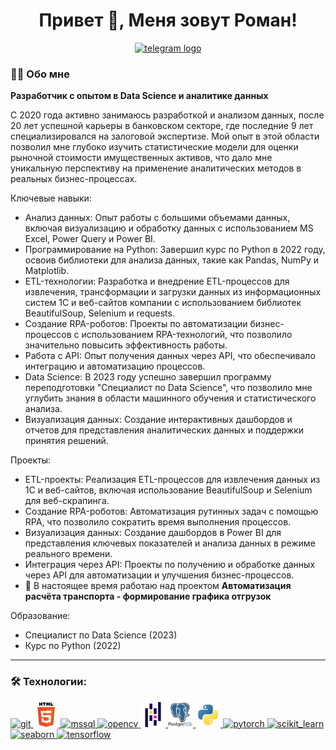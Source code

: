 <h1 align="center">Привет 👋, Меня зовут Роман!</h1>
<div align="center">
  <a href="https://t.me/gribanovrm" target="_blank">
    <img src="https://img.shields.io/static/v1?message=Telegram&logo=telegram&label=&color=2CA5E0&logoColor=white&labelColor=&style=for-the-badge" height="25" alt="telegram logo"  />
  </a>
</div>
<h3 align="left">👩‍💻  Обо мне</h3>

**Разработчик с опытом в Data Science и аналитике данных**

С 2020 года активно занимаюсь разработкой и анализом данных, после 20 лет успешной карьеры в банковском секторе, где последние 9 лет специализировался на залоговой экспертизе. Мой опыт в этой области позволил мне глубоко изучить статистические модели для оценки рыночной стоимости имущественных активов, что дало мне уникальную перспективу на применение аналитических методов в реальных бизнес-процессах.

Ключевые навыки:
- Анализ данных: Опыт работы с большими объемами данных, включая визуализацию и обработку данных с использованием MS Excel, Power Query и Power BI.
- Программирование на Python: Завершил курс по Python в 2022 году, освоив библиотеки для анализа данных, такие как Pandas, NumPy и Matplotlib.
- ETL-технологии: Разработка и внедрение ETL-процессов для извлечения, трансформации и загрузки данных из информационных систем 1С и веб-сайтов компании с использованием библиотек BeautifulSoup, Selenium и requests.
- Создание RPA-роботов: Проекты по автоматизации бизнес-процессов с использованием RPA-технологий, что позволило значительно повысить эффективность работы.
- Работа с API: Опыт получения данных через API, что обеспечивало интеграцию и автоматизацию процессов.
- Data Science: В 2023 году успешно завершил программу переподготовки "Специалист по Data Science", что позволило мне углубить знания в области машинного обучения и статистического анализа.
- Визуализация данных: Создание интерактивных дашбордов и отчетов для представления аналитических данных и поддержки принятия решений.
  
Проекты:
- ETL-проекты: Реализация ETL-процессов для извлечения данных из 1С и веб-сайтов, включая использование BeautifulSoup и Selenium для веб-скрапинга.
- Создание RPA-роботов: Автоматизация рутинных задач с помощью RPA, что позволило сократить время выполнения процессов.
- Визуализация данных: Создание дашбордов в Power BI для представления ключевых показателей и анализа данных в режиме реального времени.
- Интеграция через API: Проекты по получению и обработке данных через API для автоматизации и улучшения бизнес-процессов.
- 🔭 В настоящее время работаю над проектом **Автоматизация расчёта транспорта - формирование графика отгрузок**

Образование:
- Специалист по Data Science (2023)
- Курс по Python (2022)



___
<h3 align="left">🛠 Технологии:</h3>
<p align="left"> <a href="https://git-scm.com/" target="_blank" rel="noreferrer"> <img src="https://www.vectorlogo.zone/logos/git-scm/git-scm-icon.svg" alt="git" width="40" height="40"/> </a> <a href="https://www.w3.org/html/" target="_blank" rel="noreferrer"> <img src="https://raw.githubusercontent.com/devicons/devicon/master/icons/html5/html5-original-wordmark.svg" alt="html5" width="40" height="40"/> </a> <a href="https://www.microsoft.com/en-us/sql-server" target="_blank" rel="noreferrer"> <img src="https://www.svgrepo.com/show/303229/microsoft-sql-server-logo.svg" alt="mssql" width="40" height="40"/> </a> <a href="https://opencv.org/" target="_blank" rel="noreferrer"> <img src="https://www.vectorlogo.zone/logos/opencv/opencv-icon.svg" alt="opencv" width="40" height="40"/> </a> <a href="https://pandas.pydata.org/" target="_blank" rel="noreferrer"> <img src="https://raw.githubusercontent.com/devicons/devicon/2ae2a900d2f041da66e950e4d48052658d850630/icons/pandas/pandas-original.svg" alt="pandas" width="40" height="40"/> </a> <a href="https://www.postgresql.org" target="_blank" rel="noreferrer"> <img src="https://raw.githubusercontent.com/devicons/devicon/master/icons/postgresql/postgresql-original-wordmark.svg" alt="postgresql" width="40" height="40"/> </a> <a href="https://www.python.org" target="_blank" rel="noreferrer"> <img src="https://raw.githubusercontent.com/devicons/devicon/master/icons/python/python-original.svg" alt="python" width="40" height="40"/> </a> <a href="https://pytorch.org/" target="_blank" rel="noreferrer"> <img src="https://www.vectorlogo.zone/logos/pytorch/pytorch-icon.svg" alt="pytorch" width="40" height="40"/> </a> <a href="https://scikit-learn.org/" target="_blank" rel="noreferrer"> <img src="https://upload.wikimedia.org/wikipedia/commons/0/05/Scikit_learn_logo_small.svg" alt="scikit_learn" width="40" height="40"/> </a> <a href="https://seaborn.pydata.org/" target="_blank" rel="noreferrer"> <img src="https://seaborn.pydata.org/_images/logo-mark-lightbg.svg" alt="seaborn" width="40" height="40"/> </a> <a href="https://www.tensorflow.org" target="_blank" rel="noreferrer"> <img src="https://www.vectorlogo.zone/logos/tensorflow/tensorflow-icon.svg" alt="tensorflow" width="40" height="40"/> </a> </p>

